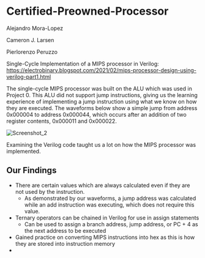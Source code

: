# Certified-Preowned-Processor
Alejandro Mora-Lopez

Cameron J. Larsen

Pierlorenzo Peruzzo

Single-Cycle Implementation of a MIPS processor in Verilog: https://electrobinary.blogspot.com/2021/02/mips-processor-design-using-verilog-part1.html


The single-cycle MIPS processor was built on the ALU which was used in Project 0. This ALU did not support jump instructions, giving us the learning experience of implementing a jump instruction using what we know on how they are executed. The waveforms below show a simple jump from address 0x000004 to address 0x000044, which occurs after an addition of two register contents, 0x000011 and 0x000022. 

![Screenshot_2](https://user-images.githubusercontent.com/104049707/205478447-10a9e6ca-f79a-4b1e-9863-254d4aa1939d.png)

Examining the Verilog code taught us a lot on how the MIPS processor was implemented. 

## Our Findings ##
* There are certain values which are always calculated even if they are not used by the instruction.
  * As demonstrated by our waveforms, a jump address was calculated while an add instruction was executing, which does not require this value.
* Ternary operators can be chained in Verilog for use in assign statements
  * Can be used to assign a branch address, jump address, or PC + 4 as the next address to be executed
* Gained practice on converting MIPS instructions into hex as this is how they are stored into instruction memory
*
